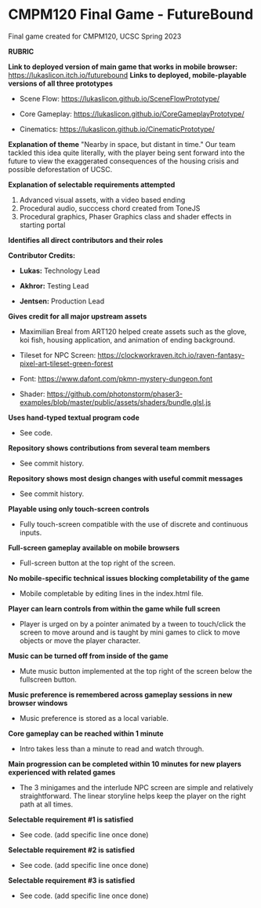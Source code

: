 # CMPM120 Final Game - FutureBound
Final game created for CMPM120, UCSC Spring 2023

**RUBRIC**

**Link to deployed version of main game that works in mobile browser:**
https://lukaslicon.itch.io/futurebound
**Links to deployed, mobile-playable versions of all three prototypes**
   - Scene Flow: https://lukaslicon.github.io/SceneFlowPrototype/

   - Core Gameplay: https://lukaslicon.github.io/CoreGameplayPrototype/

   - Cinematics: https://lukaslicon.github.io/CinematicPrototype/
   
**Explanation of theme**
"Nearby in space, but distant in time."
Our team tackled this idea quite literally, with the player being sent forward into the future to view the exaggerated consequences of the housing crisis and possible deforestation of UCSC.

**Explanation of selectable requirements attempted**
1. Advanced visual assets, with a video based ending
2. Procedural audio, succcess chord created from ToneJS
3. Procedural graphics, Phaser Graphics class and shader effects in starting portal

**Identifies all direct contributors and their roles**

**Contributor Credits:**
- **Lukas:** Technology Lead

- **Akhror:** Testing Lead

- **Jentsen:** Production Lead

**Gives credit for all major upstream assets**
- Maximilian Breal from ART120 helped create assets such as the glove, koi fish, housing application, and animation of ending background.

- Tileset for NPC Screen: https://clockworkraven.itch.io/raven-fantasy-pixel-art-tileset-green-forest

- Font: https://www.dafont.com/pkmn-mystery-dungeon.font

- Shader: https://github.com/photonstorm/phaser3-examples/blob/master/public/assets/shaders/bundle.glsl.js

**Uses hand-typed textual program code**

- See code.

**Repository shows contributions from several team members**

- See commit history.

**Repository shows most design changes with useful commit messages**

- See commit history.

**Playable using only touch-screen controls**

- Fully touch-screen compatible with the use of discrete and continuous inputs.

**Full-screen gameplay available on mobile browsers**

- Full-screen button at the top right of the screen.

**No mobile-specific technical issues blocking completability of the game**

- Mobile completable by editing lines in the index.html file.

**Player can learn controls from within the game while full screen**

- Player is urged on by a pointer animated by a tween to touch/click the screen to move around and is taught by mini games to click to move objects or move the player character.

**Music can be turned off from inside of the game**

- Mute music button implemented at the top right of the screen below the fullscreen button.

**Music preference is remembered across gameplay sessions in new browser windows**

- Music preference is stored as a local variable.

**Core gameplay can be reached within 1 minute**

- Intro takes less than a minute to read and watch through.

**Main progression can be completed within 10 minutes for new players experienced with related games**

- The 3 minigames and the interlude NPC screen are simple and relatively straightforward. The linear storyline helps keep the player on the right path at all times.

**Selectable requirement #1 is satisfied**

- See code.
(add specific line once done)

**Selectable requirement #2 is satisfied**

- See code.
(add specific line once done)

**Selectable requirement #3 is satisfied**

- See code.
(add specific line once done)
